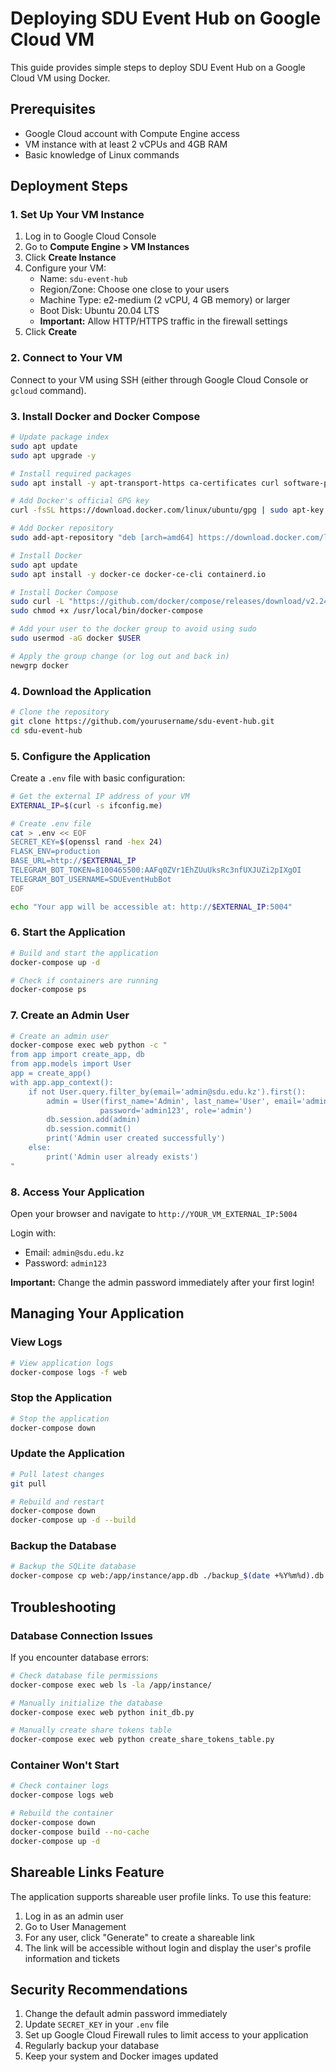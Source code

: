 # Deploying SDU Event Hub on Google Cloud VM

This guide provides simple steps to deploy SDU Event Hub on a Google Cloud VM using Docker.

## Prerequisites

- Google Cloud account with Compute Engine access
- VM instance with at least 2 vCPUs and 4GB RAM
- Basic knowledge of Linux commands

## Deployment Steps

### 1. Set Up Your VM Instance

1. Log in to Google Cloud Console
2. Go to **Compute Engine > VM Instances**
3. Click **Create Instance**
4. Configure your VM:
   - Name: `sdu-event-hub`
   - Region/Zone: Choose one close to your users
   - Machine Type: e2-medium (2 vCPU, 4 GB memory) or larger
   - Boot Disk: Ubuntu 20.04 LTS
   - **Important:** Allow HTTP/HTTPS traffic in the firewall settings
5. Click **Create**

### 2. Connect to Your VM

Connect to your VM using SSH (either through Google Cloud Console or `gcloud` command).

### 3. Install Docker and Docker Compose

```bash
# Update package index
sudo apt update
sudo apt upgrade -y

# Install required packages
sudo apt install -y apt-transport-https ca-certificates curl software-properties-common

# Add Docker's official GPG key
curl -fsSL https://download.docker.com/linux/ubuntu/gpg | sudo apt-key add -

# Add Docker repository
sudo add-apt-repository "deb [arch=amd64] https://download.docker.com/linux/ubuntu $(lsb_release -cs) stable"

# Install Docker
sudo apt update
sudo apt install -y docker-ce docker-ce-cli containerd.io

# Install Docker Compose
sudo curl -L "https://github.com/docker/compose/releases/download/v2.24.6/docker-compose-$(uname -s)-$(uname -m)" -o /usr/local/bin/docker-compose
sudo chmod +x /usr/local/bin/docker-compose

# Add your user to the docker group to avoid using sudo
sudo usermod -aG docker $USER

# Apply the group change (or log out and back in)
newgrp docker
```

### 4. Download the Application

```bash
# Clone the repository
git clone https://github.com/yourusername/sdu-event-hub.git
cd sdu-event-hub
```

### 5. Configure the Application

Create a `.env` file with basic configuration:

```bash
# Get the external IP address of your VM
EXTERNAL_IP=$(curl -s ifconfig.me)

# Create .env file
cat > .env << EOF
SECRET_KEY=$(openssl rand -hex 24)
FLASK_ENV=production
BASE_URL=http://$EXTERNAL_IP
TELEGRAM_BOT_TOKEN=8100465500:AAFq0ZVr1EhZUuUksRc3nfUXJUZi2pIXgOI
TELEGRAM_BOT_USERNAME=SDUEventHubBot
EOF

echo "Your app will be accessible at: http://$EXTERNAL_IP:5004"
```

### 6. Start the Application

```bash
# Build and start the application
docker-compose up -d

# Check if containers are running
docker-compose ps
```

### 7. Create an Admin User

```bash
# Create an admin user
docker-compose exec web python -c "
from app import create_app, db
from app.models import User
app = create_app()
with app.app_context():
    if not User.query.filter_by(email='admin@sdu.edu.kz').first():
        admin = User(first_name='Admin', last_name='User', email='admin@sdu.edu.kz', 
                    password='admin123', role='admin')
        db.session.add(admin)
        db.session.commit()
        print('Admin user created successfully')
    else:
        print('Admin user already exists')
"
```

### 8. Access Your Application

Open your browser and navigate to `http://YOUR_VM_EXTERNAL_IP:5004`

Login with:
- Email: `admin@sdu.edu.kz`
- Password: `admin123`

**Important:** Change the admin password immediately after your first login!

## Managing Your Application

### View Logs

```bash
# View application logs
docker-compose logs -f web
```

### Stop the Application

```bash
# Stop the application
docker-compose down
```

### Update the Application

```bash
# Pull latest changes
git pull

# Rebuild and restart
docker-compose down
docker-compose up -d --build
```

### Backup the Database

```bash
# Backup the SQLite database
docker-compose cp web:/app/instance/app.db ./backup_$(date +%Y%m%d).db
```

## Troubleshooting

### Database Connection Issues

If you encounter database errors:

```bash
# Check database file permissions
docker-compose exec web ls -la /app/instance/

# Manually initialize the database
docker-compose exec web python init_db.py

# Manually create share tokens table
docker-compose exec web python create_share_tokens_table.py
```

### Container Won't Start

```bash
# Check container logs
docker-compose logs web

# Rebuild the container
docker-compose down
docker-compose build --no-cache
docker-compose up -d
```

## Shareable Links Feature

The application supports shareable user profile links. To use this feature:

1. Log in as an admin user
2. Go to User Management
3. For any user, click "Generate" to create a shareable link
4. The link will be accessible without login and display the user's profile information and tickets

## Security Recommendations

1. Change the default admin password immediately
2. Update `SECRET_KEY` in your `.env` file
3. Set up Google Cloud Firewall rules to limit access to your application
4. Regularly backup your database
5. Keep your system and Docker images updated